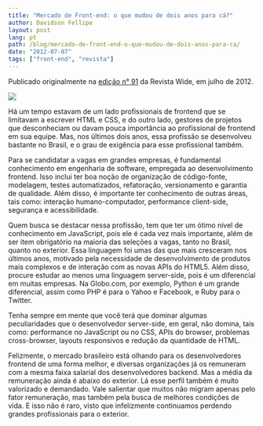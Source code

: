 ```yaml
---
title: "Mercado de Front-end: o que mudou de dois anos para cá?"
author: Davidson Fellipe
layout: post
lang: pt
path: /blog/mercado-de-front-end-o-que-mudou-de-dois-anos-para-ca/
date: "2012-07-07"
tags: ["front-end", "revista"]
---
```


Publicado originalmente na [edição n° 91](http://www.revistawide.com.br/index.php/2012/7) da Revista Wide, em julho de 2012.

![](/img-posts/revista-wide-front-end-made-in-brazil.png)

Há um tempo estavam de um lado profissionais de frontend que se limitavam a escrever HTML e CSS, e do outro lado, gestores de projetos que desconheciam ou davam pouca importância ao profissional de frontend em sua equipe. Mas, nos últimos dois anos, essa profissão se desenvolveu bastante no Brasil, e o grau de exigência para esse profissional também.

Para se candidatar a vagas em grandes empresas, é fundamental conhecimento em engenharia de software, empregada ao desenvolvimento frontend. Isso inclui ter boa noção de organização de código-fonte, modelagem, testes automatizados, refatoração, versionamento e garantia de qualidade. Além disso, é importante ter conhecimento de outras áreas, tais como: interação humano-computador, performance client-side, segurança e acessibilidade.

Quem busca se destacar nessa profissão, tem que ter um ótimo nível de conhecimento em JavaScript, pois ele é cada vez mais importante, além de ser item obrigatório na maioria das seleções a vagas, tanto no Brasil, quanto no exterior. Essa linguagem foi umas das que mais cresceram nos últimos anos, motivado pela necessidade de desenvolvimento de produtos mais complexos e de interação com as novas APIs do HTML5. Além disso, procure estudar ao menos uma linguagem server-side, pois é um diferencial em muitas empresas. Na Globo.com, por exemplo, Python é um grande diferencial, assim como PHP é para o Yahoo e Facebook, e Ruby para o Twitter.

Tenha sempre em mente que você terá que dominar algumas peculiaridades que o desenvolvedor server-side, em geral, não domina, tais como: performance no JavaScript ou no CSS, APIs do browser, problemas cross-browser, layouts responsivos e redução da quantidade de HTML.

Felizmente, o mercado brasileiro está olhando para os desenvolvedores frontend de uma forma melhor, e diversas organizações já os remuneram com a mesma faixa salarial dos desenvolvedores backend. Mas a média da remuneração ainda é abaixo do exterior. Lá esse perfil também é muito valorizado e demandado. Vale salientar que muitos não migram apenas pelo fator remuneração, mas também pela busca de melhores condições de vida. E isso não é raro, visto que infelizmente continuamos perdendo grandes profissionais para o exterior.
